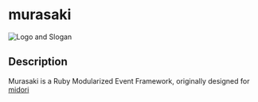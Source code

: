 # murasaki

![Logo and Slogan](https://github.com/midori-rb/murasaki/raw/master/.resources/slogan.png)

## Description

Murasaki is a Ruby Modularized Event Framework, originally designed for [midori](https://github.com/midori-rb/midori.rb)
